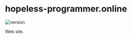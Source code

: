 # hopeless-programmer.online

![version](https://img.shields.io/github/package-json/v/hopeless-programmer-online/hopeless-programmer.online/development)

Web site.
